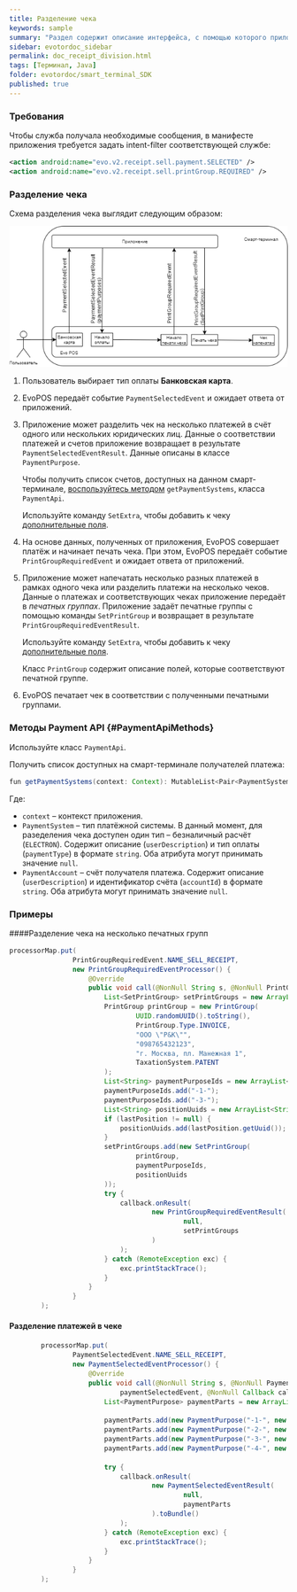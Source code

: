 ```yaml
---
title: Разделение чека
keywords: sample
summary: "Раздел содержит описание интерфейса, с помощью которого приложения могут делить чек на несколько платежей или на несколько чеков (печатных групп), например, для отдельной печати фискального и ЕНВД чека."
sidebar: evotordoc_sidebar
permalink: doc_receipt_division.html
tags: [Терминал, Java]
folder: evotordoc/smart_terminal_SDK
published: true
---
```


### Требования

Чтобы служба получала необходимые сообщения, в манифесте приложения требуется задать intent-filter соответствующей службе:

```xml
<action android:name="evo.v2.receipt.sell.payment.SELECTED" />
<action android:name="evo.v2.receipt.sell.printGroup.REQUIRED" />
```

### Разделение чека

Схема разделения чека выглядит следующим образом:

![](./images/ReceiptDivision.png)

1. Пользователь выбирает тип оплаты **Банковская карта**.
2. EvoPOS передаёт событие `PaymentSelectedEvent` и ожидает ответа от приложений.
3. Приложение может разделить чек на несколько платежей в счёт одного или нескольких юридических лиц. Данные о соответствии платежей и счетов приложение возвращает в результате `PaymentSelectedEventResult`. Данные описаны в классе `PaymentPurpose`.

    Чтобы получить список счетов, доступных на данном смарт-терминале, [воспользуйтесь методом](./doc_receipt_division.html#PaymentApiMethods) `getPaymentSystems`, класса `PaymentApi`.

    Используйте команду `SetExtra`, чтобы добавить к чеку [дополнительные поля](./doc_receipt_extras.html).

4. На основе данных, полученных от приложения, EvoPOS совершает платёж и начинает печать чека. При этом, EvoPOS передаёт событие `PrintGroupRequiredEvent` и ожидает ответа от приложений.

5. Приложение может напечатать несколько разных платежей в рамках одного чека или разделить платежи на несколько чеков. Данные о платежах и соответствующих чеках приложение передаёт в *печатных группах*. Приложение задаёт печатные группы с помощью команды `SetPrintGroup` и возвращает в результате `PrintGroupRequiredEventResult`.

    Используйте команду `SetExtra`, чтобы добавить к чеку [дополнительные поля](./doc_receipt_extras.html).

    Класс `PrintGroup` содержит описание полей, которые соответствуют печатной группе.

6. EvoPOS печатает чек в соответствии с полученными печатными группами.

### Методы Payment API {#PaymentApiMethods}

Используйте класс `PaymentApi`.

Получить список доступных на смарт-терминале получателей платежа:

```java
fun getPaymentSystems(context: Context): MutableList<Pair<PaymentSystem, MutableList<PaymentAccount>>>
```

Где:

* `context` – контекст приложения.
* `PaymentSystem` – тип платёжной системы. В данный момент, для разеделения чека доступен один тип – безналичный расчёт (`ELECTRON`). Содержит описание (`userDescription`) и тип оплаты (`paymentType`) в формате `string`. Оба атрибута могут принимать значение `null`.
* `PaymentAccount` – счёт получателя платежа. Содержит описание (`userDescription`) и идентификатор счёта (`accountId`) в формате `string`. Оба атрибута могут принимать значение `null`.

### Примеры

####Разделение чека на несколько печатных групп

```java
processorMap.put(
                PrintGroupRequiredEvent.NAME_SELL_RECEIPT,
                new PrintGroupRequiredEventProcessor() {
                    @Override
                    public void call(@NonNull String s, @NonNull PrintGroupRequiredEvent printGroupRequiredEvent, @NonNull Callback callback) {
                        List<SetPrintGroup> setPrintGroups = new ArrayList<SetPrintGroup>();
                        PrintGroup printGroup = new PrintGroup(
                                UUID.randomUUID().toString(),
                                PrintGroup.Type.INVOICE,
                                "ООО \"Р&К\"",
                                "098765432123",
                                "г. Москва, пл. Манежная 1",
                                TaxationSystem.PATENT
                        );
                        List<String> paymentPurposeIds = new ArrayList<String>();
                        paymentPurposeIds.add("-1-");
                        paymentPurposeIds.add("-3-");
                        List<String> positionUuids = new ArrayList<String>();
                        if (lastPosition != null) {
                            positionUuids.add(lastPosition.getUuid());
                        }
                        setPrintGroups.add(new SetPrintGroup(
                                printGroup,
                                paymentPurposeIds,
                                positionUuids
                        ));
                        try {
                            callback.onResult(
                                    new PrintGroupRequiredEventResult(
                                            null,
                                            setPrintGroups
                                    )
                            );
                        } catch (RemoteException exc) {
                            exc.printStackTrace();
                        }
                    }
                }
        );
```

#### Разделение платежей в чеке

```java
        processorMap.put(
                PaymentSelectedEvent.NAME_SELL_RECEIPT,
                new PaymentSelectedEventProcessor() {
                    @Override
                    public void call(@NonNull String s, @NonNull PaymentSelectedEvent
                            paymentSelectedEvent, @NonNull Callback callback) {
                        List<PaymentPurpose> paymentParts = new ArrayList<PaymentPurpose>();

                        paymentParts.add(new PaymentPurpose("-1-", new BigDecimal(3), "0", "платёж клиента 1"));
                        paymentParts.add(new PaymentPurpose("-2-", new BigDecimal(5), "0", "платёж клиента 2"));
                        paymentParts.add(new PaymentPurpose("-3-", new BigDecimal(2), "0", "платёж клиента 3"));
                        paymentParts.add(new PaymentPurpose("-4-", new BigDecimal(10), "0", "платёж клиента 4"));

                        try {
                            callback.onResult(
                                    new PaymentSelectedEventResult(
                                            null,
                                            paymentParts
                                    ).toBundle()
                            );
                        } catch (RemoteException exc) {
                            exc.printStackTrace();
                        }
                    }
                }
        );
```
